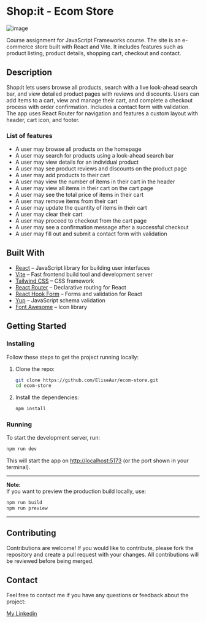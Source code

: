 # Shop:it - Ecom Store
![image](https://user-images.githubusercontent.com/52622303/164316813-4b12d99f-aeb7-4069-85cf-e72b3a50ac99.png)

Course assignment for JavaScript Frameworks course. The site is an e-commerce store built with React and Vite. It includes features such as product listing, product details, shopping cart, checkout and contact.

## Description

Shop:it lets users browse all products, search with a live look-ahead search bar, and view detailed product pages with reviews and discounts. Users can add items to a cart, view and manage their cart, and complete a checkout process with order confirmation. Includes a contact form with validation. The app uses React Router for navigation and features a custom layout with header, cart icon, and footer.

### List of features
 - A user may browse all products on the homepage
 - A user may search for products using a look-ahead search bar
 - A user may view details for an individual product
 - A user may see product reviews and discounts on the product page
 - A user may add products to their cart
 - A user may view the number of items in their cart in the header
 - A user may view all items in their cart on the cart page
 - A user may see the total price of items in their cart
 - A user may remove items from their cart
 - A user may update the quantity of items in their cart
 - A user may clear their cart
 - A user may proceed to checkout from the cart page
 - A user may see a confirmation message after a successful checkout
 - A user may fill out and submit a contact form with validation

## Built With

- [React](https://react.dev/) – JavaScript library for building user interfaces
- [Vite](https://vitejs.dev/) – Fast frontend build tool and development server
- [Tailwind CSS](https://tailwindcss.com/) – CSS framework
- [React Router](https://reactrouter.com/) – Declarative routing for React
- [React Hook Form](https://react-hook-form.com/) – Forms and validation for React
- [Yup](https://www.npmjs.com/package/yup) – JavaScript schema validation
- [Font Awesome](https://fontawesome.com/) – Icon library


## Getting Started

### Installing

Follow these steps to get the project running locally:

1. Clone the repo:

   ```bash
   git clone https://github.com/EliseAur/ecom-store.git
   cd ecom-store
   ```

2. Install the dependencies:

   ```bash
   npm install
   ```

### Running

To start the development server, run:

```bash
npm run dev
```
This will start the app on [http://localhost:5173](http://localhost:5173) (or the port shown in your terminal).

---
**Note:**  
If you want to preview the production build locally, use:
```bash
npm run build
npm run preview
```
---

## Contributing

Contributions are welcome! If you would like to contribute, please fork the repository and create a pull request with your changes. All contributions will be reviewed before being merged.

## Contact

Feel free to contact me if you have any questions or feedback about the project:

[My Linkedin](https://www.linkedin.com/in/elise-aurtande/)

